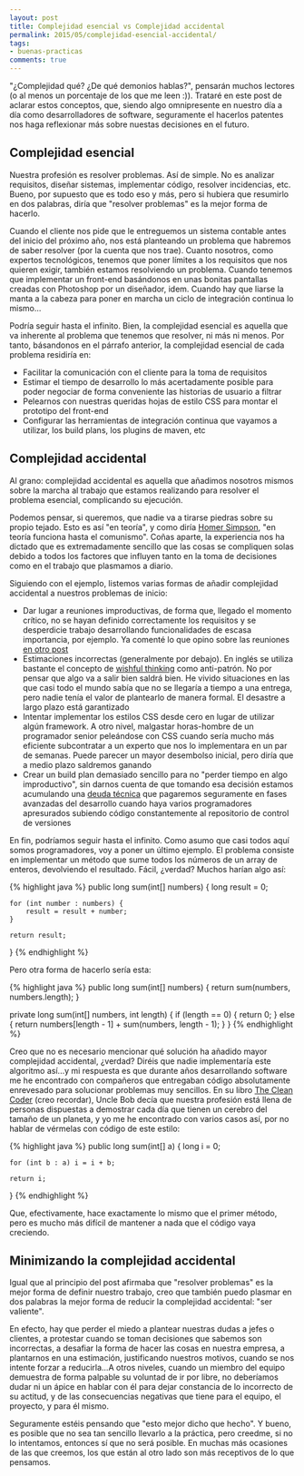 ```yaml
---
layout: post
title: Complejidad esencial vs Complejidad accidental
permalink: 2015/05/complejidad-esencial-accidental/
tags:
- buenas-practicas
comments: true
---
```


"¿Complejidad qué? ¿De qué demonios hablas?", pensarán muchos lectores (o al menos un porcentaje de los que me leen :)). Trataré en este post de aclarar estos conceptos, que, siendo algo omnipresente en nuestro día a día como desarrolladores de software, seguramente el hacerlos patentes nos haga reflexionar más sobre nuestas decisiones en el futuro.

<!--break-->

## Complejidad esencial

Nuestra profesión es resolver problemas. Así de simple. No es analizar requisitos, diseñar sistemas, implementar código, resolver incidencias, etc. Bueno, por supuesto que es todo eso y más, pero si hubiera que resumirlo en dos palabras, diría que "resolver problemas" es la mejor forma de hacerlo.

Cuando el cliente nos pide que le entreguemos un sistema contable antes del inicio del próximo año, nos está planteando un problema que habremos de saber resolver (por la cuenta que nos trae). Cuanto nosotros, como expertos tecnológicos, tenemos que poner límites a los requisitos que nos quieren exigir, también estamos resolviendo un problema. Cuando tenemos que implementar un front-end basándonos en unas bonitas pantallas creadas con Photoshop por un diseñador, idem. Cuando hay que liarse la manta a la cabeza para poner en marcha un ciclo de integración continua lo mismo...

Podría seguir hasta el infinito. Bien, la complejidad esencial es aquella que va inherente al problema que tenemos que resolver, ni más ni menos. Por tanto, básandonos en el párrafo anterior, la complejidad esencial de cada problema residiría en:

* Facilitar la comunicación con el cliente para la toma de requisitos
* Estimar el tiempo de desarrollo lo más acertadamente posible para poder negociar de forma conveniente las historias de usuario a filtrar
* Pelearnos con nuestras queridas hojas de estilo CSS para montar el prototipo del front-end
* Configurar las herramientas de integración continua que vayamos a utilizar, los build plans, los plugins de maven, etc

## Complejidad accidental

Al grano: complejidad accidental es aquella que añadimos nosotros mismos sobre la marcha al trabajo que estamos realizando para resolver el problema esencial, complicando su ejecución.

Podemos pensar, si queremos, que nadie va a tirarse piedras sobre su propio tejado. Esto es así "en teoría", y como diría [Homer Simpson](http://es.wikipedia.org/wiki/Homer_Simpson), "en teoría funciona hasta el comunismo". Coñas aparte, la experiencia nos ha dictado que es extremadamente sencillo que las cosas se compliquen solas debido a todos los factores que influyen tanto en la toma de decisiones como en el trabajo que plasmamos a diario.

Siguiendo con el ejemplo, listemos varias formas de añadir complejidad accidental a nuestros problemas de inicio:

* Dar lugar a reuniones improductivas, de forma que, llegado el momento crítico, no se hayan definido correctamente los requisitos y se desperdicie trabajo desarrollando funcionalidades de escasa importancia, por ejemplo. Ya comenté lo que opino sobre las reuniones [en otro post](http://raulavila.com/2015/04/reuniones/)
* Estimaciones incorrectas (generalmente por debajo). En inglés se utiliza bastante el concepto de [wishful thinking](http://en.wikipedia.org/wiki/Wishful_thinking) como anti-patrón. No por pensar que algo va a salir bien saldrá bien. He vivido situaciones en las que casi todo el mundo sabía que no se llegaría a tiempo a una entrega, pero nadie tenía el valor de plantearlo de manera formal. El desastre a largo plazo está garantizado
* Intentar implementar los estilos CSS desde cero en lugar de utilizar algún framework. A otro nivel, malgastar horas-hombre de un programador senior peleándose con CSS cuando sería mucho más eficiente subcontratar a un experto que nos lo implementara en un par de semanas. Puede parecer un mayor desembolso inicial, pero diría que a medio plazo saldremos ganando
* Crear un build plan demasiado sencillo para no "perder tiempo en algo improductivo", sin darnos cuenta de que tomando esa decisión estamos acumulando una [deuda técnica](http://es.wikipedia.org/wiki/Deuda_t%C3%A9cnica) que pagaremos seguramente en fases avanzadas del desarrollo cuando haya varios programadores apresurados subiendo código constantemente al repositorio de control de versiones

En fin, podríamos seguir hasta el infinito. Como asumo que casi todos aquí somos programadores, voy a poner un último ejemplo. El problema consiste en implementar un método que sume todos los números de un array de enteros, devolviendo el resultado. Fácil, ¿verdad? Muchos harían algo así:

{% highlight java %}
public long sum(int[] numbers) {
    long result = 0;

    for (int number : numbers) {
        result = result + number;
    }

    return result;
}
{% endhighlight %}

Pero otra forma de hacerlo sería esta:

{% highlight java %}
public long sum(int[] numbers) {
    return sum(numbers, numbers.length);
}

private long sum(int[] numbers, int length) {
    if (length == 0) {
        return 0;
    } else {
        return numbers[length - 1] + sum(numbers, length - 1);
    }
}
{% endhighlight %}

Creo que no es necesario mencionar qué solución ha añadido mayor complejidad accidental, ¿verdad? Diréis que nadie implementaría este algoritmo así...y mi respuesta es que durante años desarrollando software me he encontrado con compañeros que entregaban código absolutamente enrevesado para solucionar problemas muy sencillos. En su libro [The Clean Coder](http://www.amazon.co.uk/The-Clean-Coder-Professional-Programmers/dp/0137081073) (creo recordar), Uncle Bob decía que nuestra profesión está llena de personas dispuestas a demostrar cada día que tienen un cerebro del tamaño de un planeta, y yo me he encontrado con varios casos así, por no hablar de vérmelas con código de este estilo:

{% highlight java %}
public long sum(int[] a) {
    long i = 0;

    for (int b : a) i = i + b;

    return i;
}
{% endhighlight %}

Que, efectivamente, hace exactamente lo mismo que el primer método, pero es mucho más difícil de mantener a nada que el código vaya creciendo.

## Minimizando la complejidad accidental

Igual que al principio del post afirmaba que "resolver problemas" es la mejor forma de definir nuestro trabajo, creo que también puedo plasmar en dos palabras la mejor forma de reducir la complejidad accidental: "ser valiente".

En efecto, hay que perder el miedo a plantear nuestras dudas a jefes o clientes, a protestar cuando se toman decisiones que sabemos son incorrectas, a desafiar la forma de hacer las cosas en nuestra empresa, a plantarnos en una estimación, justificando nuestros motivos, cuando se nos intente forzar a reducirla...A otros niveles, cuando un miembro del equipo demuestra de forma palpable su voluntad de ir por libre, no deberíamos dudar ni un ápice en hablar con él para dejar constancia de lo incorrecto de su actitud, y de las consecuencias negativas que tiene para el equipo, el proyecto, y para él mismo.

Seguramente estéis pensando que "esto mejor dicho que hecho". Y bueno, es posible que no sea tan sencillo llevarlo a la práctica, pero creedme, si no lo intentamos, entonces sí que no será posible. En muchas más ocasiones de las que creemos, los que están al otro lado son más receptivos de lo que pensamos.
